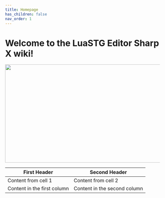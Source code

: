 ```yaml
---
title: Homepage
has_children: false
nav_order: 1
---
```


# Welcome to the LuaSTG Editor Sharp X wiki!

<p align="center">
  <img width="512" height="320" src="https://raw.githubusercontent.com/RyannThi/LuaSTG-Editor-Sharp-X/main/LuaSTGEditorSharp/SplashScreen.png">
</p>

<div style="text-align: center">

First Header | Second Header
------------ | -------------
Content from cell 1 | Content from cell 2
Content in the first column | Content in the second column
  
</div>
